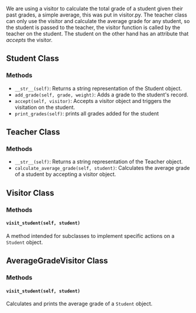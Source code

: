We are using a visitor to calculate the total grade of a student given their past grades, a simple average, this was put in visitor.py. The teacher class can only use the visitor and calculate the average grade for any student, so the student is passed to the teacher, the visitor function is called by the teacher on the student. The student on the other hand has an attribute that _accepts_ the visitor.



## Student Class
### Methods

- `__str__(self)`: Returns a string representation of the Student object.
- `add_grade(self, grade, weight)`: Adds a grade to the student's record.
- `accept(self, visitor)`: Accepts a visitor object and triggers the visitation on the student.
- `print_grades(self)`: prints all grades added for the student

## Teacher Class
### Methods

- `__str__(self)`: Returns a string representation of the Teacher object.
- `calculate_average_grade(self, student)`: Calculates the average grade of a student by accepting a visitor object.


## Visitor Class
### Methods

#### `visit_student(self, student)`
A method intended for subclasses to implement specific actions on a `Student` object.

## AverageGradeVisitor Class
### Methods

#### `visit_student(self, student)`
Calculates and prints the average grade of a `Student` object.